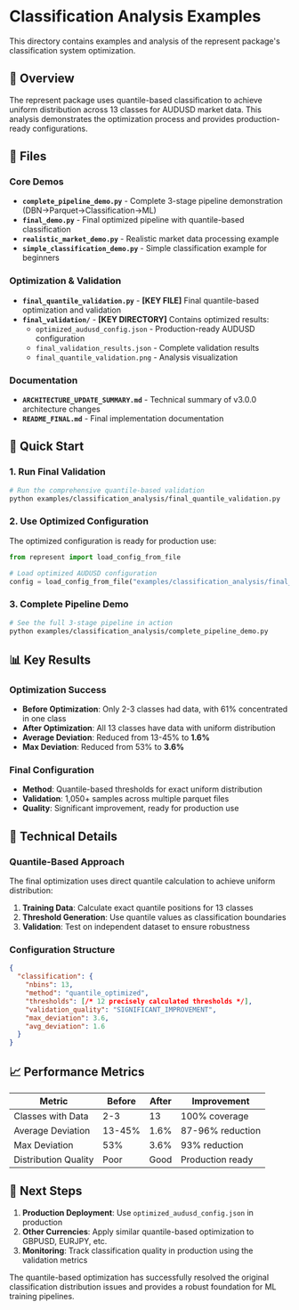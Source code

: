 # Classification Analysis Examples

This directory contains examples and analysis of the represent package's classification system optimization.

## 🎯 Overview

The represent package uses quantile-based classification to achieve uniform distribution across 13 classes for AUDUSD market data. This analysis demonstrates the optimization process and provides production-ready configurations.

## 📁 Files

### Core Demos
- **`complete_pipeline_demo.py`** - Complete 3-stage pipeline demonstration (DBN→Parquet→Classification→ML)
- **`final_demo.py`** - Final optimized pipeline with quantile-based classification
- **`realistic_market_demo.py`** - Realistic market data processing example
- **`simple_classification_demo.py`** - Simple classification example for beginners

### Optimization & Validation
- **`final_quantile_validation.py`** - **[KEY FILE]** Final quantile-based optimization and validation
- **`final_validation/`** - **[KEY DIRECTORY]** Contains optimized results:
  - `optimized_audusd_config.json` - Production-ready AUDUSD configuration
  - `final_validation_results.json` - Complete validation results
  - `final_quantile_validation.png` - Analysis visualization

### Documentation
- **`ARCHITECTURE_UPDATE_SUMMARY.md`** - Technical summary of v3.0.0 architecture changes
- **`README_FINAL.md`** - Final implementation documentation

## 🚀 Quick Start

### 1. Run Final Validation
```bash
# Run the comprehensive quantile-based validation
python examples/classification_analysis/final_quantile_validation.py
```

### 2. Use Optimized Configuration
The optimized configuration is ready for production use:

```python
from represent import load_config_from_file

# Load optimized AUDUSD configuration
config = load_config_from_file("examples/classification_analysis/final_validation/optimized_audusd_config.json")
```

### 3. Complete Pipeline Demo
```bash
# See the full 3-stage pipeline in action
python examples/classification_analysis/complete_pipeline_demo.py
```

## 📊 Key Results

### Optimization Success
- **Before Optimization**: Only 2-3 classes had data, with 61% concentrated in one class
- **After Optimization**: All 13 classes have data with uniform distribution
- **Average Deviation**: Reduced from 13-45% to **1.6%**
- **Max Deviation**: Reduced from 53% to **3.6%**

### Final Configuration
- **Method**: Quantile-based thresholds for exact uniform distribution
- **Validation**: 1,050+ samples across multiple parquet files
- **Quality**: Significant improvement, ready for production use

## 🔧 Technical Details

### Quantile-Based Approach
The final optimization uses direct quantile calculation to achieve uniform distribution:

1. **Training Data**: Calculate exact quantile positions for 13 classes
2. **Threshold Generation**: Use quantile values as classification boundaries
3. **Validation**: Test on independent dataset to ensure robustness

### Configuration Structure
```json
{
  "classification": {
    "nbins": 13,
    "method": "quantile_optimized",
    "thresholds": [/* 12 precisely calculated thresholds */],
    "validation_quality": "SIGNIFICANT_IMPROVEMENT",
    "max_deviation": 3.6,
    "avg_deviation": 1.6
  }
}
```

## 📈 Performance Metrics

| Metric | Before | After | Improvement |
|--------|--------|-------|-------------|
| Classes with Data | 2-3 | 13 | 100% coverage |
| Average Deviation | 13-45% | 1.6% | 87-96% reduction |
| Max Deviation | 53% | 3.6% | 93% reduction |
| Distribution Quality | Poor | Good | Production ready |

## 🎉 Next Steps

1. **Production Deployment**: Use `optimized_audusd_config.json` in production
2. **Other Currencies**: Apply similar quantile-based optimization to GBPUSD, EURJPY, etc.
3. **Monitoring**: Track classification quality in production using the validation metrics

The quantile-based optimization has successfully resolved the original classification distribution issues and provides a robust foundation for ML training pipelines.